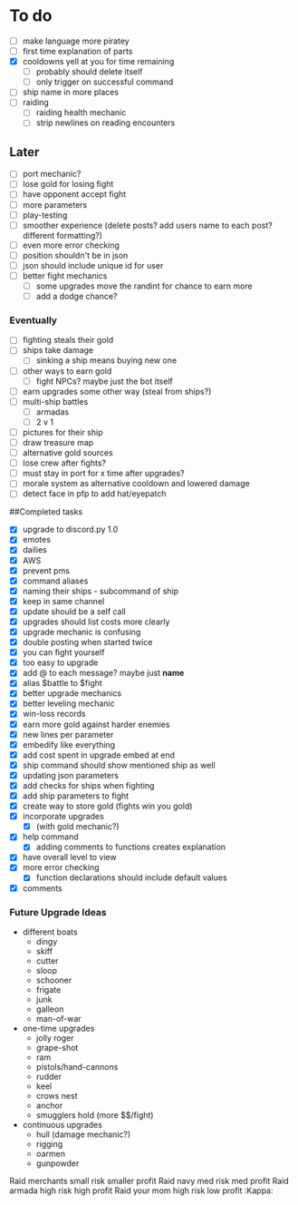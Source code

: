 # To do
- [ ] make language more piratey
- [ ] first time explanation of parts
- [x] cooldowns yell at you for time remaining
    - [ ] probably should delete itself
    - [ ] only trigger on successful command
- [ ] ship name in more places 
- [ ] raiding
    - [ ] raiding health mechanic
    - [ ] strip newlines on reading encounters

## Later
- [ ] port mechanic?
- [ ] lose gold for losing fight
- [ ] have opponent accept fight
- [ ] more parameters
- [ ] play-testing
- [ ] smoother experience (delete posts? add users name to each post? different formatting?)
- [ ] even more error checking
- [ ] position shouldn't be in json
- [ ] json should include unique id for user
- [ ] better fight mechanics
    - [ ] some upgrades move the randint for chance to earn more
    - [ ] add a dodge chance?

### Eventually
- [ ] fighting steals their gold
- [ ] ships take damage
    - [ ] sinking a ship means buying new one
- [ ] other ways to earn gold
    - [ ] fight NPCs? maybe just the bot itself
- [ ] earn upgrades some other way (steal from ships?)
- [ ] multi-ship battles
    - [ ] armadas
    - [ ] 2 v 1
- [ ] pictures for their ship
- [ ] draw treasure map
- [ ] alternative gold sources
- [ ] lose crew after fights?
- [ ] must stay in port for x time after upgrades?
- [ ] morale system as alternative cooldown and lowered damage
- [ ] detect face in pfp to add hat/eyepatch

##Completed tasks
- [x] upgrade to discord.py 1.0
- [x] emotes
- [x] dailies
- [x] AWS
- [x] prevent pms
- [x] command aliases
- [x] naming their ships - subcommand of ship
- [x] keep in same channel
- [x] update should be a self call
- [x] upgrades should list costs more clearly
- [x] upgrade mechanic is confusing
- [x] double posting when started twice
- [x] you can fight yourself
- [x] too easy to upgrade
- [x] add @ to each message? maybe just **name**
- [x] alias $battle to $fight
- [x] better upgrade mechanics
- [x] better leveling mechanic
- [x] win-loss records
- [x] earn more gold against harder enemies
- [x] new lines per parameter
- [x] embedify like everything
- [x] add cost spent in upgrade embed at end 
- [x] ship command should show mentioned ship as well
- [x] updating json parameters
- [x] add checks for ships when fighting
- [x] add ship parameters to fight
- [x] create way to store gold (fights win you gold)
- [x] incorporate upgrades 
    - [x] (with gold mechanic?)
- [x] help command
    - [x] adding comments to functions creates explanation
- [x] have overall level to view
- [x] more error checking
    - [x] function declarations should include default values 
- [x] comments

### Future Upgrade Ideas
- different boats
    - dingy
    - skiff
    - cutter
    - sloop
    - schooner
    - frigate
    - junk
    - galleon
    - man-of-war
- one-time upgrades
    - jolly roger
    - grape-shot
    - ram
    - pistols/hand-cannons
    - rudder
    - keel
    - crows nest
    - anchor
    - smugglers hold (more $$/fight)
- continuous upgrades
    - hull (damage mechanic?)
    - rigging
    - oarmen
    - gunpowder


Raid merchants small risk smaller profit
Raid navy med risk med profit
Raid armada high risk high profit
Raid your mom high risk low profit :Kappa:
